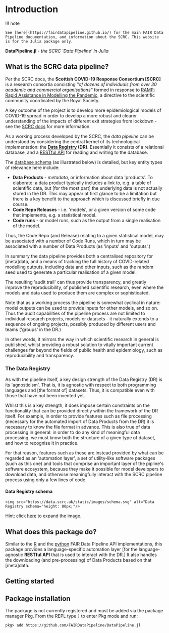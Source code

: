 # Introduction

!!! note

    See [here](https://fairdatapipeline.github.io/) for the main FAIR Data Pipeline documentation, and information about the SCRC. This website is for the Julia package only.

**DataPipeline.jl**  -  *the SCRC 'Data Pipeline' in Julia*

## What is the SCRC data pipeline?
Per the SCRC docs, the **Scottish COVID-19 Response Consortium [SCRC]** is a research consortia concisting *"of dozens of individuals from over 30 academic and commercial organisations"* formed in response to [RAMP: Rapid Assistance in Modelling the Pandemic](https://epcced.github.io/ramp/), a directive to the scientific community coordinated by the Royal Society.

A key outcome of the project is to develop more epidemiological models of COVID-19 spread in order to develop a more robust and clearer understanding of the impacts of different exit strategies from lockdown - see the [SCRC docs](https://fairdatapipeline.github.io/) for more information.

As a working process developed by the SCRC, the *data pipeline* can be understood by considering the central kernel of its technological implementation: the **[Data Registry](https://data.scrc.uk/) (DR)**. Essentially it consists of a relational database, and a [RESTful API](https://data.scrc.uk/api/) for reading and writing to the database.

The [database schema](https://data.scrc.uk/static/images/schema.svg) (as illustrated below) is detailed, but key entity types of relevance here include:
- **Data Products** - *metadata*, or information about data 'products'. To elaborate: a data product typically includes a link to, e.g. a table of scientific data, but [for the most part] the underlying data is not actually stored in the DR. This may appear at first glance to be a limitation but there is a key benefit to the approach which is discussed briefly in due course.
- **Code Repo Releases** - i.e. 'models', or a given version of some code that implements, e.g. a statistical model.
- **Code runs** - or model runs, such as the output from a single realisation of the model.

Thus, the Code Repo (and Release) relating to a given statistical model, may be associated with a number of Code Runs, which in turn may be associated with a number of Data Products (as 'inputs' and 'outputs'.)

In summary the data pipeline provides both a centralised repository for [meta]data, and a means of tracking the full history of COVID-related modelling outputs, including data and other inputs, such as the random seed used to generate a particular realisation of a given model.

The resulting 'audit trail' can thus provide transparency, and greatly improve the reproducibility, of published scientific research, even where the models and data used to produce them are complex or sophisticated.

Note that as a working process the pipeline is somewhat cyclical in nature: model outputs can be used to provide inputs for other models, and so on. Thus the audit capabilities of the pipeline process are not limited to individual research projects, models or datasets - it naturally extends to a sequence of ongoing projects, possibly produced by different users and teams ('groups' in the DR.)

In other words, it mirrors the way in which scientific research in general is published, whilst providing a robust solution to vitally important current challenges far beyond the fields of public health and epidemiology, such as reproducibility and transparency.

### The Data Registry

As with the pipeline itself, a key design strength of the Data Registry (DR) is its 'agnosticism'. That is, it is agnostic with respect to both programming languages and [the format of] datasets. Thus, it is compatible even with those that have not been invented yet.

Whilst this is a key strength, it does impose certain constraints on the functionality that can be provided directly within the framework of the DR itself. For example, in order to provide features such as file processing (necessary for the automated import of Data Products from the DR) it is necessary to know the file format in advance. This is also true of data processing in general: in order to do any kind of meaningful data processing, we must know both the structure of a given type of dataset, and how to recognise it in practice.

For that reason, features such as these are instead provided by what can be regarded as an 'automation layer', a set of utility-like software packages (such as this one) and tools that comprise an important layer of the pipline's software ecosystem, because they make it possible for model developers to download data, and otherwise meaningfully interact with the SCRC pipeline process using only a few lines of code.

#### Data Registry schema

```@raw html
<img src="https://data.scrc.uk/static/images/schema.svg" alt="Data Registry schema="height: 80px;"/>
```
Hint: click [here](https://data.scrc.uk/static/images/schema.svg) to expand the image.

## What does this package do?

Similar to the [R](https://fairdatapipeline.github.io/docs/API/R/) and the [python](https://fairdatapipeline.github.io/docs/API/python/) FAIR Data Pipeline API implementations, this package provides a language-specific automation layer [for the language-agnostic **RESTful API** that is used to interact with the DR.] It also handles the downloading (and pre-processing) of Data Products based on that [meta]data.

## Getting started

## Package installation

The package is not currently registered and must be added via the package manager Pkg. From the REPL type `]` to enter Pkg mode and run:

```
pkg> add https://github.com/FAIRDataPipeline/DataPipeline.jl
```
